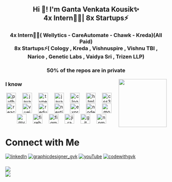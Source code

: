 <h2 align="center">Hi 👋! I'm Ganta Venkata Kousik✨<br> 4x Intern👨‍💻| 8x Startups⚡</h2>
<h3 align="center"><b>4x Intern👨‍💻</b>( Wellytics - CareAutomate - Chawk - Kreda)(All Paid)<br> <b>8x Startups⚡</b>( Cology , Kreda , Vishnuspire , Vishnu TBI , Narico , Genetic Labs , Vaidya Sri , Trizen LLP)</h3>
<h3 align="center"><b>50% of the repos are in private</b></h3>

<img align="right" height="150" src="https://custom-doodle.com/wp-content/uploads/doodle/cat-working-with-a-laptop/cat-working-with-a-laptop-doodle.gif"  />

<h3>I know</h3>
<div align="center">
<img src="https://cdn.jsdelivr.net/gh/devicons/devicon/icons/python/python-original.svg" height="30" alt="python logo"  />
<img width="12" />
<img src="https://cdn.jsdelivr.net/gh/devicons/devicon/icons/javascript/javascript-original.svg" height="30" alt="javascript logo"  />
<img width="12" />
<img src="https://cdn.jsdelivr.net/gh/devicons/devicon/icons/typescript/typescript-original.svg" height="30" alt="typescript logo" />
<img width="12" />
<img src="https://cdn.jsdelivr.net/gh/devicons/devicon/icons/java/java-original.svg" height="30" alt="java logo" />
<img width="12" />
<img src="https://cdn.jsdelivr.net/gh/devicons/devicon/icons/c/c-original.svg" height="30" alt="c logo" />
<img width="12" />
<img src="https://cdn.jsdelivr.net/gh/devicons/devicon/icons/html5/html5-original.svg" height="30" alt="html5 logo" />
<img width="12" />
<img src="https://cdn.jsdelivr.net/gh/devicons/devicon/icons/css3/css3-original.svg" height="30" alt="css3 logo" />
<img width="12" />

<img src="https://cdn.jsdelivr.net/gh/devicons/devicon/icons/react/react-original.svg" height="30" alt="react logo" />
<img width="12" />
<img src="https://cdn.jsdelivr.net/gh/devicons/devicon/icons/vuejs/vuejs-original.svg" height="30" alt="vuejs logo" />
<img width="12" />
<img src="https://cdn.jsdelivr.net/gh/devicons/devicon/icons/redux/redux-original.svg" height="30" alt="redux logo" />
<img width="12" />

<img src="https://cdn.jsdelivr.net/gh/devicons/devicon/icons/nextjs/nextjs-original.svg" height="30" alt="nextjs logo" />
<img width="12" />
<img src="https://cdn.jsdelivr.net/gh/devicons/devicon/icons/express/express-original.svg" height="30" alt="express logo" />
<img width="12" />
<img src="https://cdn.jsdelivr.net/gh/devicons/devicon/icons/nodejs/nodejs-original.svg" height="30" alt="nodejs logo" />
<img width="12" />

<img src="https://cdn.jsdelivr.net/gh/devicons/devicon/icons/mongodb/mongodb-original.svg" height="30" alt="mongodb logo" />
<img width="12" />
<img src="https://cdn.jsdelivr.net/gh/devicons/devicon/icons/mysql/mysql-original.svg" height="30" alt="mysql logo" />
<img width="12" />
<img src="https://cdn.jsdelivr.net/gh/devicons/devicon/icons/firebase/firebase-plain.svg" height="30" alt="firebase logo" />
<img width="12" />

<img src="https://cdn.jsdelivr.net/gh/devicons/devicon/icons/figma/figma-original.svg" height="30" alt="figma logo" />
<img width="12" />
<img src="https://cdn.jsdelivr.net/gh/devicons/devicon/icons/jira/jira-original.svg" height="30" alt="jira logo" />
<img width="12" />
<img src="https://cdn.jsdelivr.net/gh/devicons/devicon/icons/git/git-original.svg" height="30" alt="git logo" />
<img width="12" />
<img src="https://cdn.jsdelivr.net/gh/devicons/devicon/icons/npm/npm-original-wordmark.svg" height="30" alt="npm logo" />
</div>

# Connect with Me
[![linkedIn](https://img.shields.io/badge/LinkedIn-0077B5?style=for-the-badge&logo=linkedin&logoColor=white)](https://www.linkedin.com/in/gantavenkatakousik)
[![graphicdesigner_gvk](https://img.shields.io/badge/Instagram-E4405F?style=for-the-badge&logo=instagram&logoColor=white)](https://www.instagram.com/graphicdesigner_gvk)
[![youTube](https://img.shields.io/badge/YouTube-FF0000?style=for-the-badge&logo=youtube&logoColor=white)](https://www.youtube.com/channel/GVenkataKousik)
[![codewithgvk](https://img.shields.io/badge/Instagram-E4405F?style=for-the-badge&logo=instagram&logoColor=white)](https://www.instagram.com/codewithgvk)

###

![](https://github-readme-stats.vercel.app/api?username=gantavenkatakousik&theme=light&hide_border=false&include_all_commits=false&count_private=false)<br/>
![](https://github-readme-streak-stats.herokuapp.com/?user=gantavenkatakousik&theme=light&hide_border=false)<br/>
###
